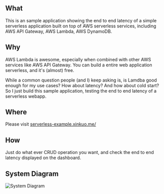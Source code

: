 ## What
This is an sample application showing the end to end latency of a simple serverless application built on top of AWS serverless services, including AWS API Gateway, AWS Lambda, AWS DynamoDB.

## Why
AWS Lambda is awesome, especially when combined with other AWS services like AWS API Gateway. You can build a entire web application serverless, and it's (almost) free.

While a common question people (and I) keep asking is, is Lamdba good enough for my use cases? How about latency? And how about cold start? So I just build this sample application, testing the end to end latency of a serverless webapp.

## Where
Please visit [serverless-example.xinkuo.me/](https://serverless-example.xinkuo.me/)

## How
Just do what ever CRUD operation you want, and check the end to end latency displayed on the dashboard.

## System Diagram
![System Diagram](https://github.com/xkuokuo/serverless-react-example/tree/master/doc/images/aws_serverless_web_app.png)

